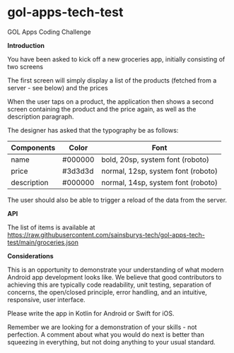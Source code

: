 # gol-apps-tech-test

GOL Apps Coding Challenge

<b>Introduction</b>

You have been asked to kick off a new groceries app, initially consisting of two screens

The first screen will simply display a list of the products (fetched from a server - see below) and the prices

When the user taps on a product, the application then shows a second screen containing the product and the price again, as well as the description paragraph.

The designer has asked that the typography be as follows:

| Components  |       Color   |    Font                           |
| ----------- | ------------- | ----------------------------------|
| name        |     #000000   | bold, 20sp, system font (roboto)  |
| price       |     #3d3d3d   | normal, 12sp, system font (roboto)|
| description |     #000000   | normal, 14sp, system font (roboto)|

		
The user should also be able to trigger a reload of the data from the server.

<b>API</b>

The list of items is available at https://raw.githubusercontent.com/sainsburys-tech/gol-apps-tech-test/main/groceries.json


<b>Considerations</b>

This is an opportunity to demonstrate your understanding of what modern Android app development looks like. We believe that good contributors to achieving this are typically code readability, unit testing, separation of concerns, the open/closed principle, error handling, and an intuitive, responsive, user interface.

Please write the app in Kotlin for Android or Swift for iOS.

Remember we are looking for a demonstration of your skills - not perfection. A comment about what you would do next is better than squeezing in everything, but not doing anything to your usual standard.
